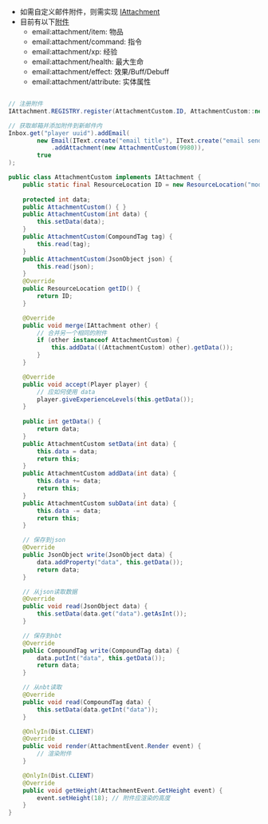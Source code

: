 * 如需自定义邮件附件，则需实现 [IAttachment](https://github.com/SmallJiu/Inbox/blob/1.20.1/src/main/java/cat/jiu/email/api/IAttachment.java)
* 目前有以下[附件](https://github.com/SmallJiu/Inbox/tree/1.20.1/src/main/java/cat/jiu/email/element/attachment)
  * email:attachment/item: 物品
  * email:attachment/command: 指令
  * email:attachment/xp: 经验
  * email:attachment/health: 最大生命
  * email:attachment/effect: 效果/Buff/Debuff
  * email:attachment/attribute: 实体属性

```java

// 注册附件
IAttachment.REGISTRY.register(AttachmentCustom.ID, AttachmentCustom::new, AttachmentCustom::new);

// 获取邮箱并添加附件到新邮件内
Inbox.get("player uuid").addEmail(
        new Email(IText.create("email title"), IText.create("email sender"))
            .addAttachment(new AttachmentCustom(9980)),
        true
);

public class AttachmentCustom implements IAttachment {
    public static final ResourceLocation ID = new ResourceLocation("modid", "email/attachment/custom");
    
    protected int data;
    public AttachmentCustom() { }
    public AttachmentCustom(int data) {
        this.setData(data);
    }
    public AttachmentCustom(CompoundTag tag) {
        this.read(tag);
    }
    public AttachmentCustom(JsonObject json) {
        this.read(json);
    }
    @Override
    public ResourceLocation getID() {
        return ID;
    }

    @Override
    public void merge(IAttachment other) {
        // 合并另一个相同的附件
        if (other instanceof AttachmentCustom) {
            this.addData(((AttachmentCustom) other).getData());
        }
    }

    @Override
    public void accept(Player player) {
        // 应如何使用 data
        player.giveExperienceLevels(this.getData());
    }
    
    public int getData() {
        return data;
    }
    public AttachmentCustom setData(int data) {
        this.data = data;
        return this;
    }
    public AttachmentCustom addData(int data) {
        this.data += data;
        return this;
    }
    public AttachmentCustom subData(int data) {
        this.data -= data;
        return this;
    }

    // 保存到json
    @Override
    public JsonObject write(JsonObject data) {
        data.addProperty("data", this.getData());
        return data;
    }

    // 从json读取数据
    @Override
    public void read(JsonObject data) {
        this.setData(data.get("data").getAsInt());
    }

    // 保存到nbt
    @Override
    public CompoundTag write(CompoundTag data) {
        data.putInt("data", this.getData());
        return data;
    }

    // 从nbt读取
    @Override
    public void read(CompoundTag data) {
        this.setData(data.getInt("data"));
    }

    @OnlyIn(Dist.CLIENT)
    @Override
    public void render(AttachmentEvent.Render event) {
        // 渲染附件
    }

    @OnlyIn(Dist.CLIENT)
    @Override
    public void getHeight(AttachmentEvent.GetHeight event) {
        event.setHeight(18); // 附件应渲染的高度
    }
}

```